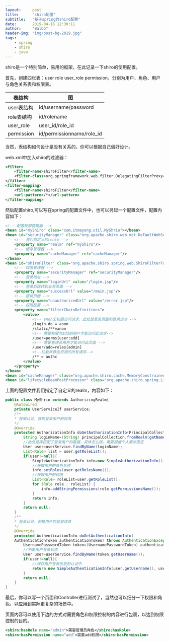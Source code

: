 ```yaml
---
layout:     post
title:      "shiro配置"
subtitle:   "基于spring的shiro配置"
date:       2019-04-16 12:30:11
author:     "Balbo"
header-img: "img/post-bg-2019.jpg"
tags:
    - spring
    - shiro
    - java
---
```

shiro是一个特别简单，易用的框架，在此记录一下shiro的使用配置。

首先，创建四张表：user  role  user_role  permission，分别为用户、角色、用户与角色关系表和权限表。

| 表结构  | 图 |
| ---------- | ---------- |
| user表结构 |  id/username/password  |
| role表结构 | id/rolename               |
| user_role  | user_id/role_id           |
| permission | id/permissionname/role_id |

当然，表结构如何设计是没有关系的，你可以根据自己偏好设计。

web.xml中加入shiro的过滤器：
```xml
<filter>
    <filter-name>shiroFilter</filter-name>
    <filter-class>org.springframework.web.filter.DelegatingFilterProxy</filter-class>
</filter>
<filter-mapping>
    <filter-name>shiroFilter</filter-name>
    <url-pattern>/*</url-pattern>
</filter-mapping>
```

然后配置shiro,可以写在spring的配置文件中，也可以另起一个配置文件，配置内容如下：
```xml
<!-- 配置权限管理器 -->
<bean id="myShiro" class="com.itmayong.util.MyShrio"></bean>
<bean id="securityManager" class="org.apache.shiro.web.mgt.DefaultWebSecurityManager">
    <!-- 我们自定义的realm -->
    <property name="realm" ref="myShiro"/>
    <!-- 缓存管理器 -->
    <property name="cacheManager" ref="cacheManager"/>
</bean>
<bean id="shiroFilter" class="org.apache.shiro.spring.web.ShiroFilterFactoryBean">
    <!-- 权限管理器 -->
    <property name="securityManager" ref="securityManager"/>
    <!-- 登录地址 -->
    <property name="loginUrl" value="/login.jsp"/>
    <!-- 登录后跳转到业务页面 -->
    <property name="successUrl" value="/main.jsp"/>
    <!-- 错误页面 -->
    <property name="unauthorizedUrl" value="/error.jsp"/>
    <!-- 权限配置 -->
    <property name="filterChainDefinitions">
        <value>
            <!-- anon无权限访问请求，此处是登录页面和登录请求 -->
            /login.do = anon
            /static/**=anon
            <!-- 需要权限为add的用户才能访问此请求-->
            /user=perms[user:add]
            <!-- 需要管理员角色才能访问此页面 -->
            /user/add=roles[admin]
            <!--拦截非静态资源的所有请求-->
            /** = authc
        </value>
    </property>
</bean>
<bean id="cacheManager" class="org.apache.shiro.cache.MemoryConstrainedCacheManager" />
<bean id="lifecycleBeanPostProcessor" class="org.apache.shiro.spring.LifecycleBeanPostProcessor" />
```
上面的配置文件我们指定了自定义的realm，内容如下：
```java
public class MyShrio extends AuthorizingRealm{
    @Autowired
    private UserServiceIf userService;
    /**
    * 权限认证，获取登录用户的权限
    */
    @Override
    protected AuthorizationInfo doGetAuthorizationInfo(PrincipalCollection principalCollection) {
        String loginName=(String) principalCollection.fromRealm(getName()).iterator().next();
        //此处连库匹配了登录用户的数据，具体怎么做，需要根据个人需求而定
        User user=userService.findByName(loginName);
        List<Role> list = user.getRoleList();
        if(user!=null){
            SimpleAuthorizationInfo info=new SimpleAuthorizationInfo();
            //获取用户的角色名称
            info.setRoles(user.getRolesName());
            //获取用户的权限
            List<Role> roleList=user.getRoleList();
            for (Role role : roleList) {
                info.addStringPermissions(role.getPermissionsName());
            }
            return info;
        }
        return null;
    }
    /**
    * 登录认证，创建用户的登录信息
    */
    @Override
    protected AuthenticationInfo doGetAuthenticationInfo(
    AuthenticationToken authenticationToken) throws AuthenticationException {
        UsernamePasswordToken token=(UsernamePasswordToken) authenticationToken;
        //判断用户登录状态
        User user=userService.findByName(token.getUsername());
        if(user!=null){
            //保存用户登录信息到认证中
            return new SimpleAuthenticationInfo(user.getUsername(), user.getPassword(), getName());
        }
        return null;
    }
}
```
最后，你可以写一个页面和Controller进行测试了，当然也可以细分一下权限和角色，以应用到实际更复杂的场景中。

页面内容可以使用下边的方式对需要角色和权限控制的内容进行包裹，以达到权限控制的目的。
```xml
<shiro:hasRole name="admin">需要管理员角色</shiro:hasRole>
<shiro:hasPermission name="add">需要add权限</shiro:hasPermission>
```
